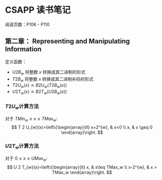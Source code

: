 # CSAPP 读书笔记

阅读页数：P106 - P110

## 第二章： Representing and Manipulating Information

定义函数：

- $U2B_w$ 将整数 $x$ 转换成其二进制的形式
- $T2B_w$ 将整数 $x$ 转换成其二进制补码的形式
- $T2U_w(x)\doteq B2U_w(T2B_w(x))$
- $U2T_w(x)\doteq B2T_w(U2B_w(x))$

### $T2U_w$计算方法
对于 $TMin_w\leq x\leq TMax_w$:
$$
T 2 U_{w}(x)=\left\{\begin{array}{ll}
x+2^{w}, & x<0 \\
x, & x \geq 0
\end{array}\right.
$$

### $U2T_w$计算方法
对于 $0\leq x\leq UMax_w$:
$$
U 2 T_{w}(x)=\left\{\begin{array}{ll}
x, & x\leq TMax_w \\
x-2^{w}, & x > TMax_w
\end{array}\right.
$$
